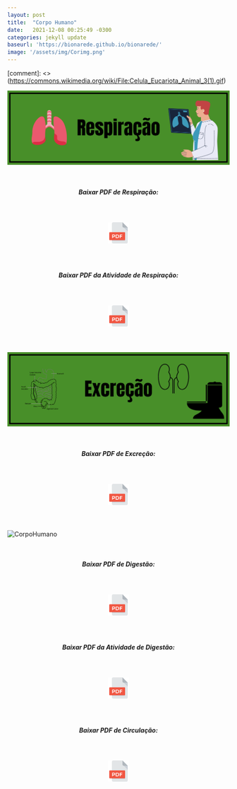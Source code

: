 ```yaml
---
layout: post
title:  "Corpo Humano"
date:   2021-12-08 00:25:49 -0300
categories: jekyll update 
baseurl: 'https://bionarede.github.io/bionarede/'
image: '/assets/img/Corimg.png'
---
```

[comment]: <> (https://commons.wikimedia.org/wiki/File:Celula_Eucariota_Animal_3(1).gif)

![CorpoHumano](/assets/img/respiração.png) 

<br>

<h5 style="text-align: center;">Baixar PDF de Respiração:</h5>

<br>

<h5 style="text-align: center;"><a href="https://drive.google.com/u/0/uc?id=1EalNaO75Hu4VaO0YzP1vWafjn6VLlHbP&export=download"><img src="/assets/img/pdf.png" width="48" height="48"></a></h5>

<br>

<h5 style="text-align: center;">Baixar PDF da Atividade de Respiração:</h5>

<br>

<h5 style="text-align: center;"><a href="https://drive.google.com/u/0/uc?id=1HG9yRcJinETw12KwYNqdoFWPy0R-REdl&export=download"><img src="/assets/img/pdf.png" width="48" height="48"></a></h5>

<br>


![CorpoHumano](/assets/img/Excreção.png) 

<br>

<h5 style="text-align: center;">Baixar PDF de Excreção:</h5>

<br>

<h5 style="text-align: center;"><a href="https://drive.google.com/u/0/uc?id=1Jrv8gFoDIzC2XZh_T3KgPZ_MPvUvWTMx&export=download"><img src="/assets/img/pdf.png" width="48" height="48"></a></h5>

<br>

![CorpoHumano](/assets/img/Digestão.png) 

<br>

<h5 style="text-align: center;">Baixar PDF de Digestão:</h5>

<br>

<h5 style="text-align: center;"><a href="https://drive.google.com/u/0/uc?id=1MzfkQwVq4JrRagIoilT3lJFeD9jwa-CY&export=download"><img src="/assets/img/pdf.png" width="48" height="48"></a></h5>

<br>

<h5 style="text-align: center;">Baixar PDF da Atividade de Digestão:</h5>

<br>

<h5 style="text-align: center;"><a href="https://drive.google.com/u/0/uc?id=1kstgwxmokZ0qxvvuNIP6NQNaxPXUaprr&export=download"><img src="/assets/img/pdf.png" width="48" height="48"></a></h5>

<br>

<h5 style="text-align: center;">Baixar PDF de Circulação:</h5>

<br>

<h5 style="text-align: center;"><a href="https://drive.google.com/u/0/uc?id=1-hVQt62IINgoZiAR5V4s--BijgZV8hrt&export=download"><img src="/assets/img/pdf.png" width="48" height="48"></a></h5>

<br>

